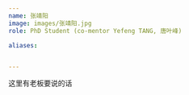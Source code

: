 ```yaml
---
name: 张靖阳
image: images/张靖阳.jpg
role: PhD Student (co-mentor Yefeng TANG, 唐叶峰)

aliases:


---
```


这里有老板要说的话
